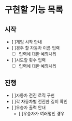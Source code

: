 # 구현할 기능 목록

## 시작

- [ ]게임 시작 안내
- [ ]경주 할 자동차 이름 입력
  - [ ] 입력에 대한 예외처리
- [ ]시도할 횟수 입력
  - [ ] 입력에 대한 예외처리

## 진행

- [ ]자동차 전진 로직 구현
- [ ]각 자동차별 전진한 길이 확인
- [ ]우승자 출력 안내
  - [ ]우승자가 여러명인 경우
